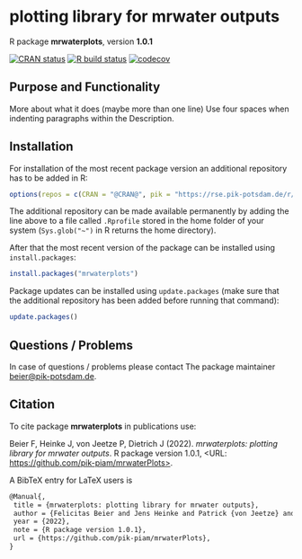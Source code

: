 # plotting library for mrwater outputs

R package **mrwaterplots**, version **1.0.1**

[![CRAN status](https://www.r-pkg.org/badges/version/mrwaterplots)](https://cran.r-project.org/package=mrwaterplots)  [![R build status](https://github.com/pik-piam/mrwaterPlots/workflows/check/badge.svg)](https://github.com/pik-piam/mrwaterPlots/actions) [![codecov](https://codecov.io/gh/pik-piam/mrwaterPlots/branch/master/graph/badge.svg)](https://app.codecov.io/gh/pik-piam/mrwaterPlots) 

## Purpose and Functionality

More about what it does (maybe more than one line)
    Use four spaces when indenting paragraphs within the Description.


## Installation

For installation of the most recent package version an additional repository has to be added in R:

```r
options(repos = c(CRAN = "@CRAN@", pik = "https://rse.pik-potsdam.de/r/packages"))
```
The additional repository can be made available permanently by adding the line above to a file called `.Rprofile` stored in the home folder of your system (`Sys.glob("~")` in R returns the home directory).

After that the most recent version of the package can be installed using `install.packages`:

```r 
install.packages("mrwaterplots")
```

Package updates can be installed using `update.packages` (make sure that the additional repository has been added before running that command):

```r 
update.packages()
```

## Questions / Problems

In case of questions / problems please contact The package maintainer <beier@pik-potsdam.de>.

## Citation

To cite package **mrwaterplots** in publications use:

Beier F, Heinke J, von Jeetze P, Dietrich J (2022). _mrwaterplots: plotting library for mrwater outputs_. R package version 1.0.1, <URL: https://github.com/pik-piam/mrwaterPlots>.

A BibTeX entry for LaTeX users is

 ```latex
@Manual{,
  title = {mrwaterplots: plotting library for mrwater outputs},
  author = {Felicitas Beier and Jens Heinke and Patrick {von Jeetze} and Jan Philipp Dietrich},
  year = {2022},
  note = {R package version 1.0.1},
  url = {https://github.com/pik-piam/mrwaterPlots},
}
```
